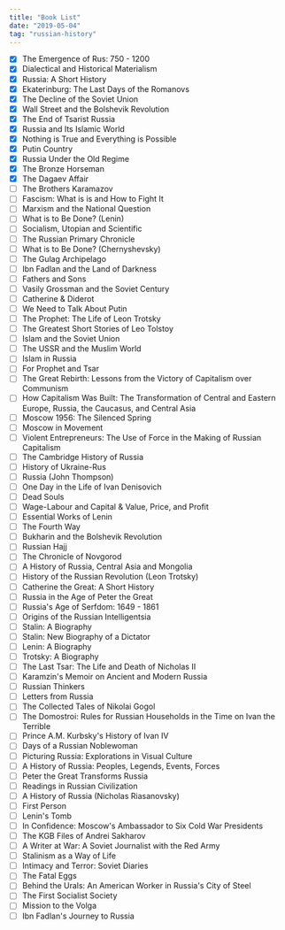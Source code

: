 ```yaml
---
title: "Book List"
date: "2019-05-04"
tag: "russian-history"
---
```


- [x] The Emergence of Rus: 750 - 1200
- [x] Dialectical and Historical Materialism
- [x] Russia: A Short History
- [x] Ekaterinburg: The Last Days of the Romanovs
- [x] The Decline of the Soviet Union
- [x] Wall Street and the Bolshevik Revolution
- [x] The End of Tsarist Russia
- [x] Russia and Its Islamic World
- [x] Nothing is True and Everything is Possible
- [x] Putin Country
- [x] Russia Under the Old Regime
- [x] The Bronze Horseman
- [x] The Dagaev Affair
- [ ] The Brothers Karamazov
- [ ] Fascism: What is is and How to Fight It
- [ ] Marxism and the National Question
- [ ] What is to Be Done? (Lenin)
- [ ] Socialism, Utopian and Scientific
- [ ] The Russian Primary Chronicle
- [ ] What is to Be Done? (Chernyshevsky)
- [ ] The Gulag Archipelago
- [ ] Ibn Fadlan and the Land of Darkness
- [ ] Fathers and Sons
- [ ] Vasily Grossman and the Soviet Century
- [ ] Catherine & Diderot
- [ ] We Need to Talk About Putin
- [ ] The Prophet: The Life of Leon Trotsky
- [ ] The Greatest Short Stories of Leo Tolstoy
- [ ] Islam and the Soviet Union
- [ ] The USSR and the Muslim World
- [ ] Islam in Russia
- [ ] For Prophet and Tsar
- [ ] The Great Rebirth: Lessons from the Victory of Capitalism over Communism
- [ ] How Capitalism Was Built: The Transformation of Central and Eastern Europe, Russia, the Caucasus, and Central Asia
- [ ] Moscow 1956: The Silenced Spring
- [ ] Moscow in Movement
- [ ] Violent Entrepreneurs: The Use of Force in the Making of Russian Capitalism
- [ ] The Cambridge History of Russia
- [ ] History of Ukraine-Rus
- [ ] Russia (John Thompson)
- [ ] One Day in the Life of Ivan Denisovich
- [ ] Dead Souls
- [ ] Wage-Labour and Capital & Value, Price, and Profit
- [ ] Essential Works of Lenin
- [ ] The Fourth Way
- [ ] Bukharin and the Bolshevik Revolution
- [ ] Russian Hajj
- [ ] The Chronicle of Novgorod
- [ ] A History of Russia, Central Asia and Mongolia
- [ ] History of the Russian Revolution (Leon Trotsky)
- [ ] Catherine the Great: A Short History
- [ ] Russia in the Age of Peter the Great
- [ ] Russia's Age of Serfdom: 1649 - 1861
- [ ] Origins of the Russian Intelligentsia
- [ ] Stalin: A Biography
- [ ] Stalin: New Biography of a Dictator
- [ ] Lenin: A Biography
- [ ] Trotsky: A Biography
- [ ] The Last Tsar: The Life and Death of Nicholas II
- [ ] Karamzin's Memoir on Ancient and Modern Russia
- [ ] Russian Thinkers
- [ ] Letters from Russia
- [ ] The Collected Tales of Nikolai Gogol
- [ ] The Domostroi: Rules for Russian Households in the Time on Ivan the Terrible
- [ ] Prince A.M. Kurbsky's History of Ivan IV
- [ ] Days of a Russian Noblewoman
- [ ] Picturing Russia: Explorations in Visual Culture
- [ ] A History of Russia: Peoples, Legends, Events, Forces
- [ ] Peter the Great Transforms Russia
- [ ] Readings in Russian Civilization
- [ ] A History of Russia (Nicholas Riasanovsky)
- [ ] First Person
- [ ] Lenin's Tomb
- [ ] In Confidence: Moscow's Ambassador to Six Cold War Presidents
- [ ] The KGB Files of Andrei Sakharov
- [ ] A Writer at War: A Soviet Journalist with the Red Army
- [ ] Stalinism as a Way of Life
- [ ] Intimacy and Terror: Soviet Diaries
- [ ] The Fatal Eggs
- [ ] Behind the Urals: An American Worker in Russia's City of Steel
- [ ] The First Socialist Society
- [ ] Mission to the Volga
- [ ] Ibn Fadlan's Journey to Russia